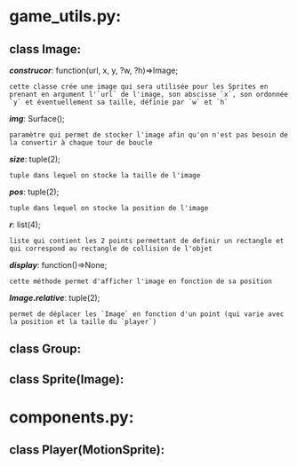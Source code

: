 # game_utils.py:

## class Image:
  
  **_construcor_**: function(url, x, y, ?w, ?h)=>Image;

    cette classe crée une image qui sera utilisée pour les Sprites en prenant en argument l'`url` de l'image, son abscisse `x`, son ordonnée `y` et éventuellement sa taille, définie par `w` et `h`

  **_img_**: Surface();

    paramètre qui permet de stocker l'image afin qu'on n'est pas besoin de la convertir à chaque tour de boucle
  
  **_size_**: tuple(2);

    tuple dans lequel on stocke la taille de l'image

  **_pos_**: tuple(2);

    tuple dans lequel on stocke la position de l'image
  
  **_r_**: list(4); 

    liste qui contient les 2 points permettant de definir un rectangle et qui correspond au rectangle de collision de l'objet

  **_display_**: function()=>None;

    cette méthode permet d'afficher l'image en fonction de sa position
  
  **_Image.relative_**: tuple(2);

    permet de déplacer les `Image` en fonction d'un point (qui varie avec la position et la taille du `player`)

## class Group:

## class Sprite(Image):

# components.py:

## class Player(MotionSprite):